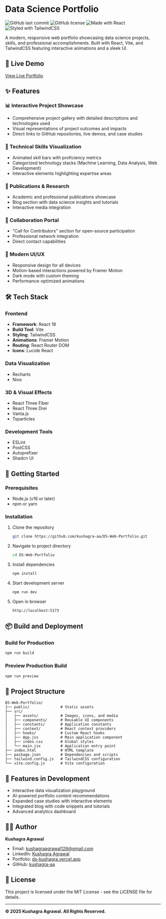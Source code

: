 # **Data Science Portfolio**

![GitHub last commit](https://img.shields.io/github/last-commit/kushagra-aa/DS-Web-Portfolio)
![GitHub license](https://img.shields.io/github/license/kushagra-aa/DS-Web-Portfolio)
![Made with React](https://img.shields.io/badge/Made%20with-React-61DAFB?logo=react)
![Styled with TailwindCSS](https://img.shields.io/badge/Styled%20with-Tailwind%20CSS-38B2AC?logo=tailwind-css)

A modern, responsive web portfolio showcasing data science projects, skills, and professional accomplishments. Built with React, Vite, and TailwindCSS featuring interactive animations and a sleek UI.

## **🌟 Live Demo**

[View Live Portfolio](https://ds-kushagra.vercel.app)

## **✨ Features**

### **📊 Interactive Project Showcase**
- Comprehensive project gallery with detailed descriptions and technologies used
- Visual representations of project outcomes and impacts
- Direct links to GitHub repositories, live demos, and case studies

### **🔧 Technical Skills Visualization**
- Animated skill bars with proficiency metrics
- Categorized technology stacks (Machine Learning, Data Analysis, Web Development)
- Interactive elements highlighting expertise areas

### **📝 Publications & Research**
- Academic and professional publications showcase
- Blog section with data science insights and tutorials
- Interactive media integration

### **🤝 Collaboration Portal**
- "Call for Contributors" section for open-source participation
- Professional network integration
- Direct contact capabilities

### **🎨 Modern UI/UX**
- Responsive design for all devices
- Motion-based interactions powered by Framer Motion
- Dark mode with custom theming
- Performance-optimized animations

## **🛠️ Tech Stack**

### **Frontend**
- **Framework**: React 18
- **Build Tool**: Vite
- **Styling**: TailwindCSS
- **Animations**: Framer Motion
- **Routing**: React Router DOM
- **Icons**: Lucide React

### **Data Visualization**
- Recharts
- Nivo

### **3D & Visual Effects**
- React Three Fiber
- React Three Drei
- Vanta.js
- Tsparticles

### **Development Tools**
- ESLint
- PostCSS
- Autoprefixer
- Shadcn UI

## **🚀 Getting Started**

### **Prerequisites**
- Node.js (v16 or later)
- npm or yarn

### **Installation**

1. Clone the repository
   ```bash
   git clone https://github.com/kushagra-aa/DS-Web-Portfolio.git
   ```

2. Navigate to project directory
   ```bash
   cd DS-Web-Portfolio
   ```

3. Install dependencies
   ```bash
   npm install
   ```

4. Start development server
   ```bash
   npm run dev
   ```

5. Open in browser
   ```
   http://localhost:5173
   ```

## **📦 Build and Deployment**

### **Build for Production**
```bash
npm run build
```

### **Preview Production Build**
```bash
npm run preview
```

## **🧩 Project Structure**

```
DS-Web-Portfolio/
├── public/              # Static assets
├── src/
│   ├── assets/          # Images, icons, and media
│   ├── components/      # Reusable UI components
│   ├── constants/       # Application constants
│   ├── context/         # React context providers
│   ├── hooks/           # Custom React hooks
│   ├── App.jsx          # Main application component
│   ├── index.css        # Global styles
│   └── main.jsx         # Application entry point
├── index.html           # HTML template
├── package.json         # Dependencies and scripts
├── tailwind.config.js   # TailwindCSS configuration
└── vite.config.js       # Vite configuration
```

## **🧠 Features in Development**
- Interactive data visualization playground
- AI-powered portfolio content recommendations
- Expanded case studies with interactive elements
- Integrated blog with code snippets and tutorials
- Advanced analytics dashboard

## **👨‍💻 Author**

**Kushagra Agrawal**
- Email: [kushagraagrawal128@gmail.com](mailto:kushagraagrawal128@gmail.com)
- LinkedIn: [Kushagra Agrawal](https://www.linkedin.com/in/kushagra--agrawal/)
- Portfolio: [ds-kushagra.vercel.app](https://ds-kushagra.vercel.app)
- GitHub: [kushagra-aa](https://github.com/kushagra-aa)

## **📄 License**

This project is licensed under the MIT License - see the LICENSE file for details.

---

**© 2025 Kushagra Agrawal. All Rights Reserved.**
